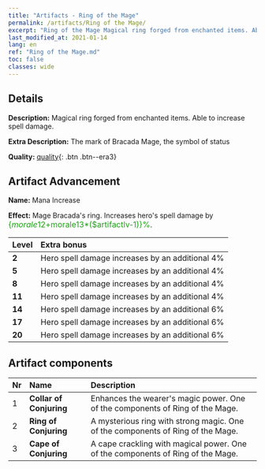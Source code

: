 ```yaml
---
title: "Artifacts - Ring of the Mage"
permalink: /artifacts/Ring of the Mage/
excerpt: "Ring of the Mage Magical ring forged from enchanted items. Able to increase spell damage."
last_modified_at: 2021-01-14
lang: en
ref: "Ring of the Mage.md"
toc: false
classes: wide
---
```

## Details

 **Description:** Magical ring forged from enchanted items. Able to increase spell damage.

 **Extra Description:** The mark of Bracada Mage, the symbol of status

 **Quality:** [quality](##artifact-advancement){: .btn .btn--era3}

## Artifact Advancement

 **Name:** Mana Increase

 **Effect:** Mage Bracada's ring. Increases hero's spell damage by <span style="color: #1ca216;font-size:16px">{$morale12+$morale13*($artifactlv-1)}%</span>.

  |  Level  |    Extra bonus  | 
  |:--------|:----------------| 
  | **2** | Hero spell damage increases by an additional 4% | 
  | **5** | Hero spell damage increases by an additional 4% | 
  | **8** | Hero spell damage increases by an additional 4% | 
  | **11** | Hero spell damage increases by an additional 4% | 
  | **14** | Hero spell damage increases by an additional 6% | 
  | **17** | Hero spell damage increases by an additional 6% | 
  | **20** | Hero spell damage increases by an additional 6% | 


## Artifact components

  |  Nr  |    Name  |  Description | 
  |:-----|:---------|:-------------| 
  | 1 | **Collar of Conjuring** | Enhances the wearer's magic power. One of the components of Ring of the Mage. | 
  | 2 | **Ring of Conjuring** | A mysterious ring with strong magic. One of the components of Ring of the Mage. | 
  | 3 | **Cape of Conjuring** | A cape crackling with magical power. One of the components of Ring of the Mage. | 
